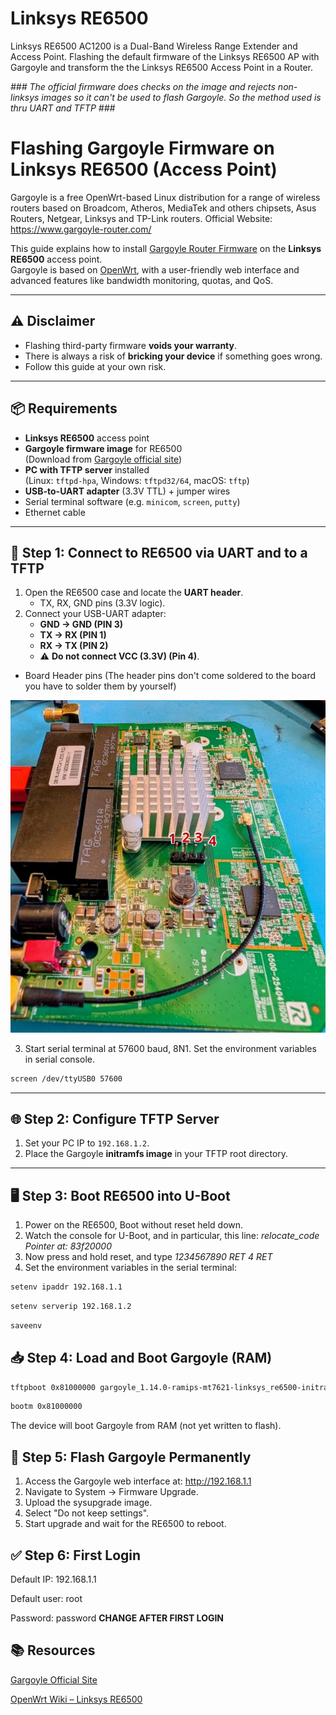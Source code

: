 # Linksys RE6500
Linksys RE6500 AC1200 is a Dual-Band Wireless Range Extender and Access Point. Flashing the default firmware of the Linksys RE6500 AP with Gargoyle and transform the the Linksys RE6500 Access Point in a Router.

*### The official firmware does checks on the image and rejects non-linksys images so it can't be used to flash Gargoyle. So the method used is thru UART and TFTP ###*

# Flashing Gargoyle Firmware on Linksys RE6500 (Access Point)

Gargoyle is a free OpenWrt-based Linux distribution for a range of wireless routers based on Broadcom, Atheros, MediaTek and others chipsets, Asus Routers, Netgear, Linksys and TP-Link routers.
Official Website: https://www.gargoyle-router.com/

This guide explains how to install [Gargoyle Router Firmware](https://www.gargoyle-router.com/) on the **Linksys RE6500** access point.  
Gargoyle is based on [OpenWrt](https://openwrt.org/), with a user-friendly web interface and advanced features like bandwidth monitoring, quotas, and QoS.

---

## ⚠️ Disclaimer
- Flashing third-party firmware **voids your warranty**.  
- There is always a risk of **bricking your device** if something goes wrong.  
- Follow this guide at your own risk.  

---

## 📦 Requirements

- **Linksys RE6500** access point
- **Gargoyle firmware image** for RE6500  
  (Download from [Gargoyle official site](https://www.gargoyle-router.com/download.php))
- **PC with TFTP server** installed  
  (Linux: `tftpd-hpa`, Windows: `tftpd32/64`, macOS: `tftp`)
- **USB-to-UART adapter** (3.3V TTL) + jumper wires  
- Serial terminal software (e.g. `minicom`, `screen`, `putty`)  
- Ethernet cable  

---

## 🔌 Step 1: Connect to RE6500 via UART and to a TFTP

1. Open the RE6500 case and locate the **UART header**.  
   - TX, RX, GND pins (3.3V logic).  
2. Connect your USB-UART adapter:  
   - **GND → GND (PIN 3)**
   - **TX → RX (PIN 1)**  
   - **RX → TX (PIN 2)**  
   - ⚠️ **Do not connect VCC (3.3V) (Pin 4)**.
- Board Header pins (The header pins don't come soldered to the board you have to solder them by yourself)

![alt text](https://github.com/fivetek/linksysre6500/blob/main/img/board_headerpins.jpeg)

3. Start serial terminal at 57600 baud, 8N1. Set the environment variables in serial console.

 ```bash
 screen /dev/ttyUSB0 57600
```

---

## 🌐 Step 2: Configure TFTP Server

1. Set your PC IP to `192.168.1.2`.  
2. Place the Gargoyle **initramfs image** in your TFTP root directory.

---

## 🖥️ Step 3: Boot RE6500 into U-Boot

1. Power on the RE6500, Boot without reset held down.
2. Watch the console for U-Boot, and in particular, this line: *relocate_code Pointer at: 83f20000*
3. Now press and hold reset, and type *1234567890 RET 4 RET*
4. Set the environment variables in the serial terminal:

```bash
setenv ipaddr 192.168.1.1
```
```bash
setenv serverip 192.168.1.2
```
```bash
saveenv
```

## 📥 Step 4: Load and Boot Gargoyle (RAM)

```bash
tftpboot 0x81000000 gargoyle_1.14.0-ramips-mt7621-linksys_re6500-initramfs-kernel.bin
```

```bash
bootm 0x81000000
```
The device will boot Gargoyle from RAM (not yet written to flash).

## 💾 Step 5: Flash Gargoyle Permanently

1. Access the Gargoyle web interface at: http://192.168.1.1
2. Navigate to System → Firmware Upgrade.
3. Upload the sysupgrade image.
4. Select "Do not keep settings".
5. Start upgrade and wait for the RE6500 to reboot.

## ✅ Step 6: First Login

Default IP: 192.168.1.1

Default user: root

Password: password **CHANGE AFTER FIRST LOGIN**

## 📚 Resources

[Gargoyle Official Site](https://www.gargoyle-router.com/)

[OpenWrt Wiki – Linksys RE6500](https://openwrt.org/toh/linksys/re6500)
